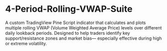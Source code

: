 # 4-Period-Rolling-VWAP-Suite
A custom TradingView Pine Script indicator that calculates and plots multiple rolling VWAP (Volume Weighted Average Price) levels over different daily lookback periods.   Designed to help traders identify key support/resistance zones and market bias— especially effective during high or extreme volatility.
